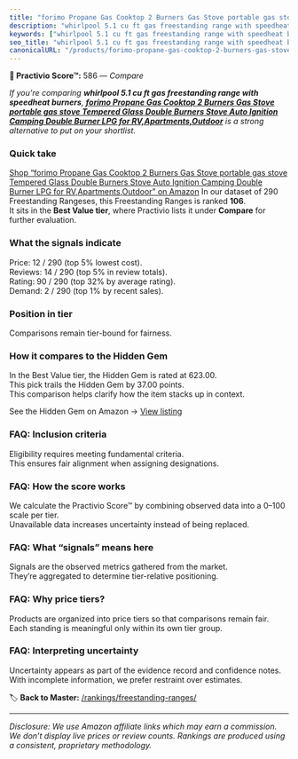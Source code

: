 ```yaml
---
title: "forimo Propane Gas Cooktop 2 Burners Gas Stove portable gas stove Tempered Glass Double Burners Stove Auto Ignition Camping Double Burner LPG for RV,Apartments,Outdoor"
description: "whirlpool 5.1 cu ft gas freestanding range with speedheat burners: Data-driven ranking using the Practivio Score™. Positioned by quality, value, demand, findab…"
keywords: ["whirlpool 5.1 cu ft gas freestanding range with speedheat burners"]
seo_title: "whirlpool 5.1 cu ft gas freestanding range with speedheat burners — Compare (2025)"
canonicalURL: "/products/forimo-propane-gas-cooktop-2-burners-gas-stove-portable-gas-stove-tempered-glass-double-burners-stove-auto-ignition-camping-double-burner-lpg-for-rvapartmentsoutdoor-B09VB4XTYY/"
---
```


**🛒 Practivio Score™:** 586 — _Compare_


*If you're comparing **whirlpool 5.1 cu ft gas freestanding range with speedheat burners**, **[forimo Propane Gas Cooktop 2 Burners Gas Stove portable gas stove Tempered Glass Double Burners Stove Auto Ignition Camping Double Burner LPG for RV,Apartments,Outdoor](https://www.amazon.com/dp/B09VB4XTYY?tag=practivio-20)** is a strong alternative to put on your shortlist.*
### Quick take
[Shop “forimo Propane Gas Cooktop 2 Burners Gas Stove portable gas stove Tempered Glass Double Burners Stove Auto Ignition Camping Double Burner LPG for RV,Apartments,Outdoor” on Amazon](https://www.amazon.com/dp/B09VB4XTYY?tag=practivio-20)
In our dataset of 290 Freestanding Rangeses, this Freestanding Ranges is ranked **106**.  
It sits in the **Best Value tier**, where Practivio lists it under **Compare** for further evaluation.

### What the signals indicate
Price: 12 / 290 (top 5% lowest cost).  
Reviews: 14 / 290 (top 5% in review totals).  
Rating: 90 / 290 (top 32% by average rating).  
Demand: 2 / 290 (top 1% by recent sales).

### Position in tier
Comparisons remain tier-bound for fairness.

### How it compares to the Hidden Gem
In the Best Value tier, the Hidden Gem is rated at 623.00.  
This pick trails the Hidden Gem by 37.00 points.  
This comparison helps clarify how the item stacks up in context.  

See the Hidden Gem on Amazon → [View listing](https://www.amazon.com/dp/B09JKLY86J?tag=practivio-20)

### FAQ: Inclusion criteria
Eligibility requires meeting fundamental criteria.  
This ensures fair alignment when assigning designations.

### FAQ: How the score works
We calculate the Practivio Score™ by combining observed data into a 0–100 scale per tier.  
Unavailable data increases uncertainty instead of being replaced.

### FAQ: What “signals” means here
Signals are the observed metrics gathered from the market.  
They’re aggregated to determine tier-relative positioning.

### FAQ: Why price tiers?
Products are organized into price tiers so that comparisons remain fair.  
Each standing is meaningful only within its own tier group.

### FAQ: Interpreting uncertainty
Uncertainty appears as part of the evidence record and confidence notes.  
With incomplete information, we prefer restraint over estimates.

<!-- Missing template for Compare/CompareWithinPriceClass -->


🏷️ **Back to Master:** [/rankings/freestanding-ranges/](/rankings/freestanding-ranges/)

---
_Disclosure: We use Amazon affiliate links which may earn a commission. We don’t display live prices or review counts. Rankings are produced using a consistent, proprietary methodology._
